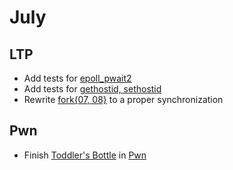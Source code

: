 # July

## LTP

- Add tests for [epoll_pwait2](https://github.com/linux-test-project/ltp/issues/792)
- Add tests for [gethostid, sethostid](https://github.com/linux-test-project/ltp/issues/743)
- Rewrite [fork{07, 08}](https://github.com/linux-test-project/ltp/issues/774) to a proper synchronization

## Pwn

- Finish [Toddler's Bottle](http://pwnable.kr/play.php) in [Pwn](https://github.com/ZiyaoXie/Pwn)

